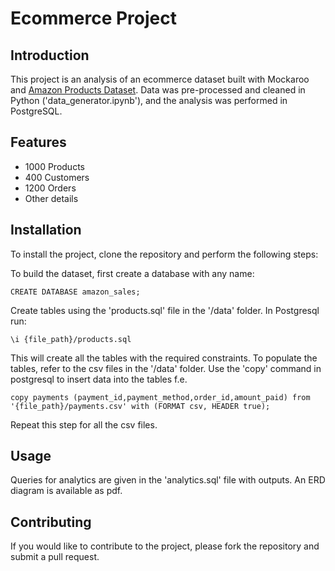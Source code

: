 # Ecommerce Project

## Introduction
This project is an analysis of an ecommerce dataset built with Mockaroo and [Amazon Products Dataset][amazon-products-dataset]. Data was pre-processed and cleaned in Python ('data_generator.ipynb'), and the analysis was performed in PostgreSQL.

## Features
- 1000 Products
- 400 Customers
- 1200 Orders
- Other details  

## Installation
To install the project, clone the repository and perform the following steps:

To build the dataset, first create a database with any name:
```
CREATE DATABASE amazon_sales;
```

Create tables using the 'products.sql' file in the '/data' folder. In Postgresql run:
```
\i {file_path}/products.sql
```

This will create all the tables with the required constraints. To populate the tables, refer to the csv files in the '/data' folder. Use the 'copy' command in postgresql to insert data into the tables f.e.
```
copy payments (payment_id,payment_method,order_id,amount_paid) from '{file_path}/payments.csv' with (FORMAT csv, HEADER true);
```
Repeat this step for all the csv files.

## Usage

Queries for analytics are given in the 'analytics.sql' file with outputs.
An ERD diagram is available as pdf.

## Contributing
If you would like to contribute to the project, please fork the repository and submit a pull request.


[amazon-products-dataset]: https://www.kaggle.com/datasets/aaronfriasr/amazon-products-dataset?select=amazon_categories.csv
